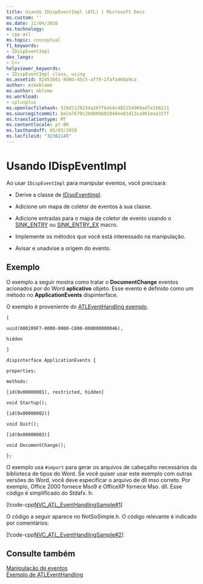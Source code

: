 ```yaml
---
title: Usando IDispEventImpl (ATL) | Microsoft Docs
ms.custom: ''
ms.date: 11/04/2016
ms.technology:
- cpp-atl
ms.topic: conceptual
f1_keywords:
- IDispEventImpl
dev_langs:
- C++
helpviewer_keywords:
- IDispEventImpl class, using
ms.assetid: 82d53b61-9d0d-45c5-aff9-2fafa468a9ca
author: mikeblome
ms.author: mblome
ms.workload:
- cplusplus
ms.openlocfilehash: 520d1129234a26ff6eb4c402154969ad7e166211
ms.sourcegitcommit: be2a7679c2bd80968204dee03d13ca961eaa31ff
ms.translationtype: MT
ms.contentlocale: pt-BR
ms.lasthandoff: 05/03/2018
ms.locfileid: "32361145"
---
```

# <a name="using-idispeventimpl"></a>Usando IDispEventImpl
Ao usar `IDispEventImpl` para manipular eventos, você precisará:  
  
-   Derive a classe de [IDispEventImpl](../atl/reference/idispeventimpl-class.md).  
  
-   Adicione um mapa de coletor de eventos à sua classe.  
  
-   Adicione entradas para o mapa de coletor de evento usando o [SINK_ENTRY](reference/composite-control-macros.md#sink_entry) ou [SINK_ENTRY_EX](reference/composite-control-macros.md#sink_entry_ex) macro.  
  
-   Implemente os métodos que você está interessado na manipulação.  
  
-   Avisar e unadvise a origem do evento.  
  
## <a name="example"></a>Exemplo  
 O exemplo a seguir mostra como tratar o **DocumentChange** eventos acionados por do Word **aplicativo** objeto. Esse evento é definido como um método no **ApplicationEvents** dispinterface.  
  
 O exemplo é proveniente do [ATLEventHandling exemplo](../visual-cpp-samples.md).  
  
 `[`  
  
 `uuid(000209F7-0000-0000-C000-000000000046),`  
  
 `hidden`  
  
 `]`  
  
 `dispinterface ApplicationEvents {`  
  
 `properties:`  
  
 `methods:`  
  
 `[id(0x00000001), restricted, hidden]`  
  
 `void Startup();`  
  
 `[id(0x00000002)]`  
  
 `void Quit();`  
  
 `[id(0x00000003)]`  
  
 `void DocumentChange();`  
  
 `};`  
  
 O exemplo usa `#import` para gerar os arquivos de cabeçalho necessários da biblioteca de tipos do Word. Se você quiser usar este exemplo com outras versões do Word, você deve especificar o arquivo de dll mso correto. Por exemplo, Office 2000 fornece Mso9 e OfficeXP fornece Mso. dll. Esse código é simplificado do Stdafx. h:  
  
 [!code-cpp[NVC_ATL_EventHandlingSample#1](../atl/codesnippet/cpp/using-idispeventimpl_1.h)]  
  
 O código a seguir aparece no NotSoSimple.h. O código relevante é indicado por comentários:  
  
 [!code-cpp[NVC_ATL_EventHandlingSample#2](../atl/codesnippet/cpp/using-idispeventimpl_2.h)]  
  
## <a name="see-also"></a>Consulte também  
 [Manipulação de eventos](../atl/event-handling-and-atl.md)   
 [Exemplo de ATLEventHandling](../visual-cpp-samples.md)

